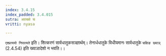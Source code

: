 ```yaml
---
index: 3.4.15
index_padded: 3.4.015
sutra: अवचक्षे च
vritti: nyasa

---
```

`एश्प्रत्ययो निपात्यते` इति। शित्करणं सार्वधातुकसञ्ज्ञार्थम्। तेनार्धधातुके विधीयमानः सार्वधातुके `चक्षिङ ख्याञ्` (2.4.54) इति ख्याञादेशो न भवति।।